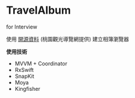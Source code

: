 # TravelAlbum
for Interview

使用 [開源資料](https://travel.tycg.gov.tw/open-api/swagger/ui/index) (桃園觀光導覽網提供) 建立相簿瀏覽器


**使用技術**
* MVVM + Coordinator
* RxSwift
* SnapKit
* Moya
* Kingfisher
